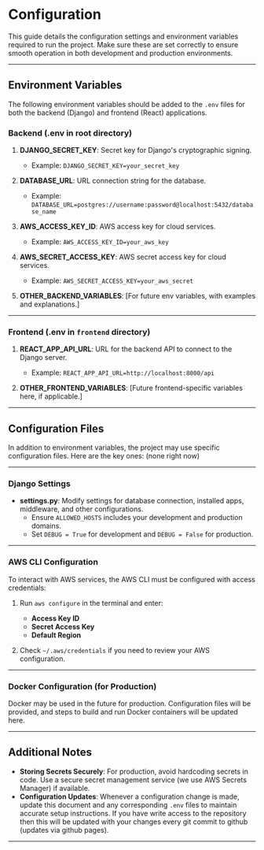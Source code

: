 # Configuration

This guide details the configuration settings and environment variables required to run the project. Make sure these are set correctly to ensure smooth operation in both development and production environments.

---

## Environment Variables

The following environment variables should be added to the `.env` files for both the backend (Django) and frontend (React) applications.

### Backend (.env in root directory)

1. **DJANGO_SECRET_KEY**: Secret key for Django's cryptographic signing.
   - Example: `DJANGO_SECRET_KEY=your_secret_key`

2. **DATABASE_URL**: URL connection string for the database.
   - Example: `DATABASE_URL=postgres://username:password@localhost:5432/database_name`

3. **AWS_ACCESS_KEY_ID**: AWS access key for cloud services.
   - Example: `AWS_ACCESS_KEY_ID=your_aws_key`

4. **AWS_SECRET_ACCESS_KEY**: AWS secret access key for cloud services.
   - Example: `AWS_SECRET_ACCESS_KEY=your_aws_secret`

5. **OTHER_BACKEND_VARIABLES**: [For future env variables, with examples and explanations.]

---

### Frontend (.env in `frontend` directory)

1. **REACT_APP_API_URL**: URL for the backend API to connect to the Django server.
   - Example: `REACT_APP_API_URL=http://localhost:8000/api`

2. **OTHER_FRONTEND_VARIABLES**: [Future frontend-specific variables here, if applicable.]

---

## Configuration Files

In addition to environment variables, the project may use specific configuration files. Here are the key ones: (none right now)

---

### Django Settings

- **settings.py**: Modify settings for database connection, installed apps, middleware, and other configurations.
  - Ensure `ALLOWED_HOSTS` includes your development and production domains.
  - Set `DEBUG = True` for development and `DEBUG = False` for production.

---

### AWS CLI Configuration

To interact with AWS services, the AWS CLI must be configured with access credentials:

1. Run `aws configure` in the terminal and enter:
   - **Access Key ID**
   - **Secret Access Key**
   - **Default Region**

2. Check `~/.aws/credentials` if you need to review your AWS configuration.

---

### Docker Configuration (for Production)

Docker may be used in the future for production. Configuration files will be provided, and steps to build and run Docker containers will be updated here.

---

## Additional Notes

- **Storing Secrets Securely**: For production, avoid hardcoding secrets in code. Use a secure secret management service (we use AWS Secrets Manager) if available.
- **Configuration Updates**: Whenever a configuration change is made, update this document and any corresponding `.env` files to maintain accurate setup instructions. If you have write access to the repository then this will be updated with your changes every git commit to github (updates via github pages).

---
